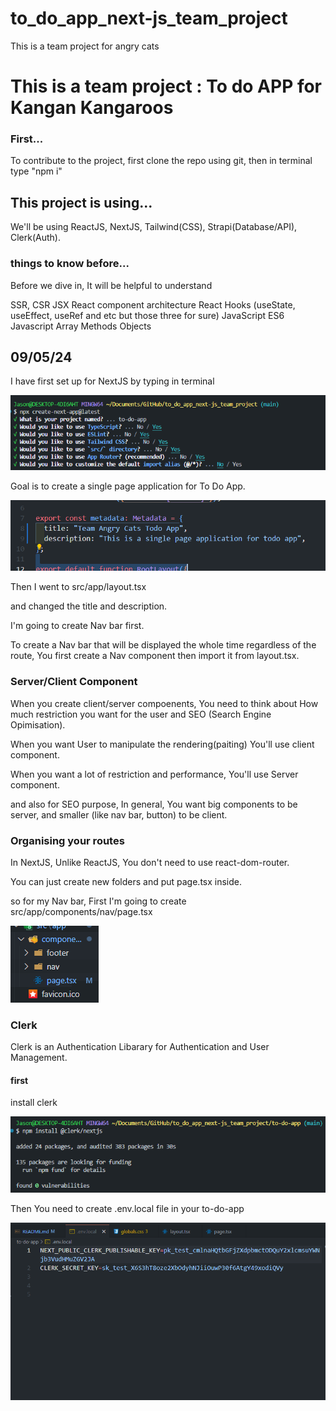 # to_do_app_next-js_team_project
 This is a team project for angry cats




# This is a team project : To do APP for Kangan Kangaroos 




### First...


To contribute to the project, first clone the repo using git, then in terminal type "npm i" 

## This project is using...

We'll be using ReactJS, NextJS, Tailwind(CSS), Strapi(Database/API), Clerk(Auth).


### things to know before...

Before we dive in, It will be helpful to understand

SSR, CSR 
JSX 
React component architecture 
React Hooks (useState, useEffect, useRef and etc but those three for sure)
JavaScript ES6 
Javascript Array Methods 
Objects



## 09/05/24

I have first set up for NextJS by typing in terminal 

 ![alt text](image.png)

 Goal is to create a single page application for To Do App.

 ![alt text](image-1.png)

 Then I went to src/app/layout.tsx 

 and changed the title and description.


 I'm going to create Nav bar first.

 To create a Nav bar that will be displayed the whole time regardless of the route, You first create a Nav component then import it from layout.tsx.

### Server/Client Component

 When you create client/server compoenents, You need to think about How much restriction you want for the user and SEO (Search Engine Opimisation).

When you want User to manipulate the rendering(paiting) You'll use client component.

When you want a lot of restriction and performance, You'll use Server component.

and also for SEO purpose, In general, You want big components to be server, and smaller (like nav bar, button) to be client. 

### Organising your routes

In NextJS, Unlike ReactJS, You don't need to use react-dom-router.

You can just create new folders and put page.tsx inside.

so for my Nav bar, First I'm going to create src/app/components/nav/page.tsx

![alt text](image-2.png)




### Clerk

Clerk is an Authentication Libarary for Authentication and User Management.


#### first 

install clerk 


![alt text](image-3.png)

Then You need to create .env.local file in your to-do-app 

![alt text](image-4.png)


